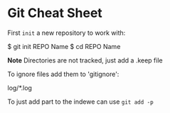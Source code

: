 # Git Cheat Sheet 

First `init` a new repository to work with:

$ git init REPO Name 
$ cd REPO Name 

**Note** Directories are not tracked, just add a .keep file

To ignore files add them to 'gitignore': 

log/*.log 

To just add part to the indewe can use `git add -p` 
